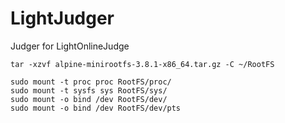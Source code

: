 # LightJudger
Judger for LightOnlineJudge

```shell
tar -xzvf alpine-minirootfs-3.8.1-x86_64.tar.gz -C ~/RootFS
```

```shell
sudo mount -t proc proc RootFS/proc/
sudo mount -t sysfs sys RootFS/sys/
sudo mount -o bind /dev RootFS/dev/
sudo mount -o bind /dev RootFS/dev/pts
```

